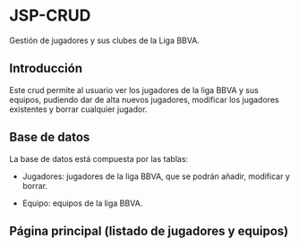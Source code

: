 # JSP-CRUD

Gestión de jugadores y sus clubes de la Liga BBVA.

## Introducción

Este crud permite al usuario ver los jugadores de la liga BBVA y sus equipos, pudiendo dar de alta nuevos jugadores,
modificar los jugadores existentes y borrar cualquier jugador.

## Base de datos

La base de datos está compuesta por las tablas:

* Jugadores: jugadores de la liga BBVA, que se podrán añadir, modificar y borrar.

* Equipo: equipos de la liga BBVA.



## Página principal (listado de jugadores y equipos)
